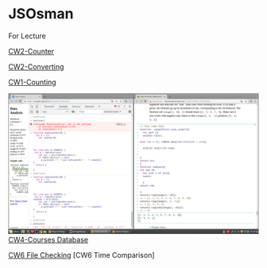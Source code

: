 # JSOsman
For Lecture

[CW2-Counter](./Counter.html)

[CW2-Converting](./CelciusFahrenheitCalculator.html)

[CW1-Counting](./Counting.html)

![CW3-Analyze](./HW3.png)
[CW4-Courses Database](./CW4.html)

[CW6 File Checking](./CW6.html)
[CW6 Time Comparison]
